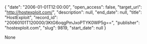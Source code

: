 {
  "date": "2006-01-01T12:00:00", 
  "open_access": false, 
  "target_url": "http://hostexploit.com/", 
  "description": null, 
  "end_date": null, 
  "title": "HostExploit", 
  "record_id": "20060101T120000/3KtG6oqgPmJxoPTYK0WP5g==", 
  "publisher": "hostexploit.com", 
  "slug": 9819, 
  "start_date": null
}

None
